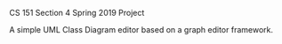 CS 151 Section 4 Spring 2019 Project  

A simple UML Class Diagram editor based on a graph editor framework.
